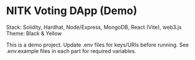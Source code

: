 # NITK Voting DApp (Demo)
Stack: Solidity, Hardhat, Node/Express, MongoDB, React (Vite), web3.js
Theme: Black & Yellow

This is a demo project. Update .env files for keys/URIs before running.
See .env.example files in each part for required variables.
